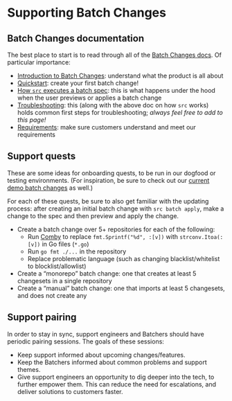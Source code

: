 # Supporting Batch Changes

## Batch Changes documentation

The best place to start is to read through all of the [Batch Changes docs](https://docs.sourcegraph.com/campaigns). Of particular importance:

- [Introduction to Batch Changes](https://docs.sourcegraph.com/campaigns/explanations/introduction_to_campaigns): understand what the product is all about
- [Quickstart](https://docs.sourcegraph.com/campaigns/quickstart): create your first batch change!
- [How `src` executes a batch spec](https://docs.sourcegraph.com/campaigns/explanations/how_src_executes_a_campaign_spec): this is what happens under the hood when the user previews or applies a batch change
- [Troubleshooting](https://docs.sourcegraph.com/campaigns/references/troubleshooting): this (along with the above doc on how `src` works) holds common first steps for troubleshooting; _always feel free to add to this page!_
- [Requirements](https://docs.sourcegraph.com/campaigns/references/requirements): make sure customers understand and meet our requirements

## Support quests

These are some ideas for onboarding quests, to be run in our dogfood or testing environments. (For inspiration, be sure to check out our [current demo batch changes](https://k8s.sgdev.org/batch-changes) as well.)

For each of these quests, be sure to also get familiar with the updating process: after creating an initial batch change with `src batch apply`, make a change to the spec and then preview and apply the change.

- Create a batch change over 5+ repositories for each of the following:
  - Run [Comby](https://comby.dev/) to replace `fmt.Sprintf("%d", :[v])` with `strconv.Itoa(:[v])` in Go files (`*.go`)
  - Run `go fmt ./...` in the repository
  - Replace problematic language (such as changing blacklist/whitelist to blocklist/allowlist)
- Create a “monorepo” batch change: one that creates at least 5 changesets in a single repository
- Create a “manual” batch change: one that imports at least 5 changesets, and does not create any

## Support pairing

In order to stay in sync, support engineers and Batchers should have periodic pairing sessions. The goals of these sessions:

- Keep support informed about upcoming changes/features.
- Keep the Batchers informed about common problems and support themes.
- Give support engineers an opportunity to dig deeper into the tech, to further empower them. This can reduce the need for escalations, and deliver solutions to customers faster.
